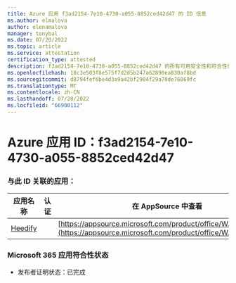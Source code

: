 ```yaml
---
title: Azure 应用 f3ad2154-7e10-4730-a055-8852ced42d47 的 ID 信息
ms.author: elmalova
author: elenamalova
manager: tonybal
ms.date: 07/20/2022
ms.topic: article
ms.service: attestation
certification_type: attested
description: f3ad2154-7e10-4730-a055-8852ced42d47 的所有可用安全性和符合性信息。
ms.openlocfilehash: 18c3e503f8e575f7d2d5b247a62890ea830af8bd
ms.sourcegitcommit: d8794fef6be4d3a9a42bf2904f29a70de76069fc
ms.translationtype: MT
ms.contentlocale: zh-CN
ms.lasthandoff: 07/20/2022
ms.locfileid: "66900112"
---
```

# <a name="azure-app-id-f3ad2154-7e10-4730-a055-8852ced42d47"></a>Azure 应用 ID：f3ad2154-7e10-4730-a055-8852ced42d47


### <a name="apps-associated-with-this-id"></a>与此 ID 关联的应用：
| **应用名称** | **认证** | **在 AppSource 中查看** |
|--------------|---------------|-----------------------|
| [Heedify](../forward/WA200003512.md) |  | [https://appsource.microsoft.com/product/office/WA200003512](https://appsource.microsoft.com/product/office/WA200003512) |

### <a name="microsoft-365-app-compliance-status"></a>Microsoft 365 应用符合性状态
- 发布者证明状态：已完成
